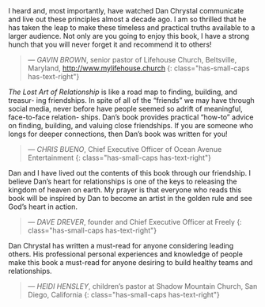 <div markdown="1" class="book-intro">
I heard and, most importantly, have watched Dan Chrystal communicate and
live out these principles almost a decade ago. I am so thrilled that he has taken
the leap to make these timeless and practical truths available to a larger audience.
Not only are you going to enjoy this book, I have a strong hunch that you will
never forget it and recommend it to others!

> — <cite>GAVIN BROWN</cite>, senior pastor of Lifehouse Church,
> Beltsville, Maryland, http://www.mylifehouse.church
{: class="has-small-caps has-text-right"}

_The Lost Art of Relationship_ is like a road map to finding, building, and treasur-
ing friendships. In spite of all of the “friends” we may have through social media,
never before have people seemed so adrift of meaningful, face-to-face relation-
ships. Dan’s book provides practical “how-to” advice on finding, building, and
valuing close friendships. If you are someone who longs for deeper connections,
then Dan’s book was written for you!

> — <cite>CHRIS BUENO</cite>, Chief Executive Officer
> of Ocean Avenue Entertainment
{: class="has-small-caps has-text-right"}

Dan and I have lived out the contents of this book through our friendship. I believe
Dan’s heart for relationships is one of the keys to releasing the kingdom of heaven
on earth. My prayer is that everyone who reads this book will be inspired by Dan
to become an artist in the golden rule and see God’s heart in action.

> — <cite>DAVE DREVER</cite>, founder and Chief Executive Officer at Freely
{: class="has-small-caps has-text-right"}

Dan Chrystal has written a must-read for anyone considering leading others. His
professional personal experiences and knowledge of people make this book a
must-read for anyone desiring to build healthy teams and relationships.

> — <cite>HEIDI HENSLEY</cite>, children’s pastor at Shadow
> Mountain Church, San Diego, California
{: class="has-small-caps has-text-right"}
</div>